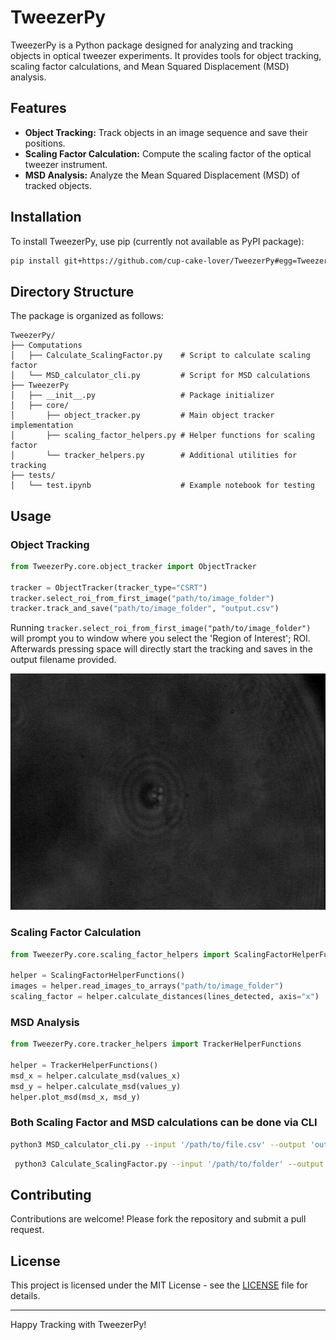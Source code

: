 
# TweezerPy

TweezerPy is a Python package designed for analyzing and tracking objects in optical tweezer experiments. It provides tools for object tracking, scaling factor calculations, and Mean Squared Displacement (MSD) analysis.

## Features

- **Object Tracking:** Track objects in an image sequence and save their positions.
- **Scaling Factor Calculation:** Compute the scaling factor of the optical tweezer instrument.
- **MSD Analysis:** Analyze the Mean Squared Displacement (MSD) of tracked objects.

## Installation

To install TweezerPy, use pip (currently not available as PyPI package):

```bash
pip install git+https://github.com/cup-cake-lover/TweezerPy#egg=TweezerPy
```

## Directory Structure

The package is organized as follows:

```
TweezerPy/
├── Computations
│   ├── Calculate_ScalingFactor.py    # Script to calculate scaling factor
│   └── MSD_calculator_cli.py         # Script for MSD calculations
├── TweezerPy
│   ├── __init__.py                   # Package initializer
│   ├── core/
│       ├── object_tracker.py         # Main object tracker implementation
│       ├── scaling_factor_helpers.py # Helper functions for scaling factor
│       └── tracker_helpers.py        # Additional utilities for tracking
├── tests/
│   └── test.ipynb                    # Example notebook for testing
```

## Usage

### Object Tracking

```python
from TweezerPy.core.object_tracker import ObjectTracker

tracker = ObjectTracker(tracker_type="CSRT")
tracker.select_roi_from_first_image("path/to/image_folder")
tracker.track_and_save("path/to/image_folder", "output.csv")
```

Running `tracker.select_roi_from_first_image("path/to/image_folder")` will prompt you to window where you select the 'Region of Interest'; ROI. Afterwards pressing space will directly start the tracking and saves in the output filename provided.

![Sample image](/Example_images/test_image.tif)

### Scaling Factor Calculation 

```python
from TweezerPy.core.scaling_factor_helpers import ScalingFactorHelperFunctions

helper = ScalingFactorHelperFunctions()
images = helper.read_images_to_arrays("path/to/image_folder")
scaling_factor = helper.calculate_distances(lines_detected, axis="x")
```


### MSD Analysis

```python
from TweezerPy.core.tracker_helpers import TrackerHelperFunctions

helper = TrackerHelperFunctions()
msd_x = helper.calculate_msd(values_x)
msd_y = helper.calculate_msd(values_y)
helper.plot_msd(msd_x, msd_y)
```

### Both Scaling Factor and MSD calculations can be done via CLI

```bash
python3 MSD_calculator_cli.py --input '/path/to/file.csv' --output 'output.csv' --plot 
```

```bash
 python3 Calculate_ScalingFactor.py --input '/path/to/folder' --output 'output.csv' --plot 'sample_1.tif' 'sample_2.tif'
```

## Contributing

Contributions are welcome! Please fork the repository and submit a pull request.

## License

This project is licensed under the MIT License - see the [LICENSE](LICENSE) file for details.

---

Happy Tracking with TweezerPy!

